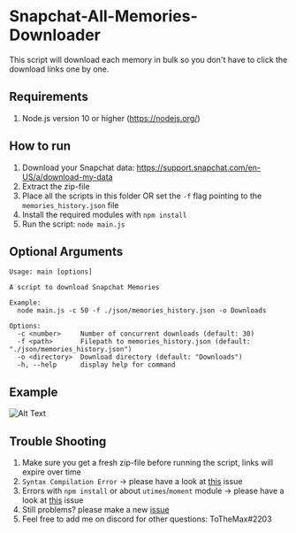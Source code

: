 # Snapchat-All-Memories-Downloader
This script will download each memory in bulk so you don't have to click the download links one by one.

## Requirements
1. Node.js version 10 or higher (https://nodejs.org/)  

## How to run
1. Download your Snapchat data: https://support.snapchat.com/en-US/a/download-my-data
2. Extract the zip-file
3. Place all the scripts in this folder OR set the `-f` flag pointing to the `memories_history.json` file
4. Install the required modules with `npm install`
5. Run the script: `node main.js`

## Optional Arguments
```
Usage: main [options]

A script to download Snapchat Memories

Example:
  node main.js -c 50 -f ./json/memories_history.json -o Downloads

Options:
  -c <number>     Number of concurrent downloads (default: 30)
  -f <path>       Filepath to memories_history.json (default: "./json/memories_history.json")
  -o <directory>  Download directory (default: "Downloads")
  -h, --help      display help for command
```

## Example
![Alt Text](https://i.imgur.com/QVvh3I4.gif)

## Trouble Shooting
1. Make sure you get a fresh zip-file before running the script, links will expire over time
2. `Syntax Compilation Error` -> please have a look at [this](https://github.com/ToTheMax/Snapchat-All-Memories-Downloader/issues/4#issuecomment-664035581) issue
3. Errors with `npm install` or about `utimes`/`moment` module -> please have a look at [this](https://github.com/ToTheMax/Snapchat-All-Memories-Downloader/issues/26#issuecomment-751382700) issue
4. Still problems? please make a new [issue](https://github.com/ToTheiMax/Snapchat-All-Memories-Downloader/issues) 
5. Feel free to add me on discord for other questions: ToTheMax#2203
